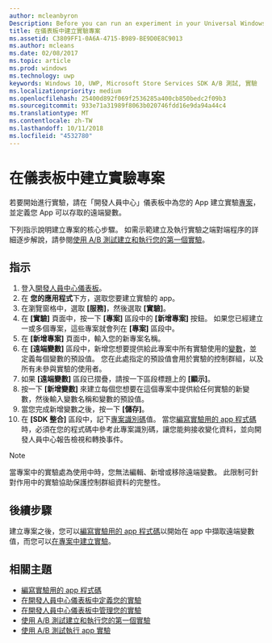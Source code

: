 ```yaml
---
author: mcleanbyron
Description: Before you can run an experiment in your Universal Windows Platform (UWP) app with A/B testing, you must create a project and define your remote variables in the Dev Center dashboard.
title: 在儀表板中建立實驗專案
ms.assetid: C3809FF1-0A6A-4715-B989-BE9D0E8C9013
ms.author: mcleans
ms.date: 02/08/2017
ms.topic: article
ms.prod: windows
ms.technology: uwp
keywords: Windows 10, UWP, Microsoft Store Services SDK A/B 測試, 實驗
ms.localizationpriority: medium
ms.openlocfilehash: 25400d892f069f2536285a400cb850bedc2f09b3
ms.sourcegitcommit: 933e71a31989f8063b020746fdd16e9da94a44c4
ms.translationtype: MT
ms.contentlocale: zh-TW
ms.lasthandoff: 10/11/2018
ms.locfileid: "4532780"
---
```

# <a name="create-an-experiment-project-in-the-dashboard"></a>在儀表板中建立實驗專案

若要開始進行實驗，請在「開發人員中心」儀表板中為您的 App 建立實驗[專案](run-app-experiments-with-a-b-testing.md#terms)，並定義您 App 可以存取的遠端變數。

下列指示說明建立專案的核心步驟。 如需示範建立及執行實驗之端對端程序的詳細逐步解說，請參閱[使用 A/B 測試建立和執行您的第一個實驗](create-and-run-your-first-experiment-with-a-b-testing.md)。

## <a name="instructions"></a>指示

1. 登入[開發人員中心儀表板](https://dev.windows.com/overview)。
2. 在 **您的應用程式**下方，選取您要建立實驗的 app。
3. 在瀏覽窗格中，選取 **\[服務\]**，然後選取 **\[實驗\]**。
4. 在 **\[實驗\]** 頁面中，按一下 **\[專案\]** 區段中的 **\[新增專案\]** 按鈕。 如果您已經建立一或多個專案，這些專案就會列在 **\[專案\]** 區段中。
5. 在 **\[新增專案\]** 頁面中，輸入您的新專案名稱。
6. 在 **\[遠端變數\]** 區段中，新增您想要提供給此專案中所有實驗使用的[變數](run-app-experiments-with-a-b-testing.md#terms)，並定義每個變數的預設值。 您在此處指定的預設值會用於實驗的控制群組，以及所有未參與實驗的使用者。
  1. 如果 **\[遠端變數\]** 區段已摺疊，請按一下區段標題上的 **\[顯示\]**。
  2. 按一下 **\[新增變數\]** 來建立每個您想要在這個專案中提供給任何實驗的新變數，然後輸入變數名稱和變數的預設值。
  3. 當您完成新增變數之後，按一下 **\[儲存\]**。
3. 在 **\[SDK 整合\]** 區段中，記下[專案識別碼](run-app-experiments-with-a-b-testing.md#terms)值。 當您[編寫實驗用的 app 程式碼](code-your-experiment-in-your-app.md)時，必須在您的程式碼中參考此專案識別碼，讓您能夠接收變化資料，並向開發人員中心報告檢視和轉換事件。

> [!NOTE]
> 當專案中的實驗處為使用中時，您無法編輯、新增或移除遠端變數。 此限制可針對作用中的實驗協助保護控制群組資料的完整性。


## <a name="next-steps"></a>後續步驟

建立專案之後，您可以[編寫實驗用的 app 程式碼](code-your-experiment-in-your-app.md)以開始在 app 中擷取遠端變數值，而您可以[在專案中建立實驗](define-your-experiment-in-the-dev-center-dashboard.md)。

## <a name="related-topics"></a>相關主題

* [編寫實驗用的 app 程式碼](code-your-experiment-in-your-app.md)
* [在開發人員中心儀表板中定義您的實驗](define-your-experiment-in-the-dev-center-dashboard.md)
* [在開發人員中心儀表板中管理您的實驗](manage-your-experiment.md)
* [使用 A/B 測試建立和執行您的第一個實驗](create-and-run-your-first-experiment-with-a-b-testing.md)
* [使用 A/B 測試執行 app 實驗](run-app-experiments-with-a-b-testing.md)

